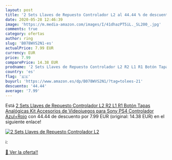 ```yaml
---
layout: post
title: '2 Sets Llaves de Repuesto Controlador L2 al 44.44 % de descuento'
date: 2020-05-28 12:46:39
image: 'https://m.media-amazon.com/images/I/41dhazPT5iL._SL200_.jpg'
comments: true
category: ofertas
author: ring
slug: 'B078WVS2N1-es'
actualPrice: 7.99 EUR
currency: EUR
price: 7.99
comparePrice: 14.38 EUR
prodname: '2 Sets Llaves de Repuesto Controlador L2 R2 L1 R1 Botón Tapas Analógicas Kit Accesorios de Videojuegos para Sony PS4 Controlador Azul+Rojo'
country: 'es'
flag: '🇪🇸'
buyurl: 'https://www.amazon.es/dp/B078WVS2N1/?tag=tolees-21'
descuento: '44.44'
average: '7.99'
---
```


Está [2 Sets Llaves de Repuesto Controlador L2 R2 L1 R1 Botón Tapas Analógicas Kit Accesorios de Videojuegos para Sony PS4 Controlador Azul+Rojo](https://www.amazon.es/dp/B078WVS2N1/?tag=tolees-21) con 44.44 de descuento por 7.99 EUR (original: 14.38 EUR) en el siguiente enlace!

[![2 Sets Llaves de Repuesto Controlador L2](https://m.media-amazon.com/images/I/41dhazPT5iL._SL200_.jpg)](https://www.amazon.es/dp/B078WVS2N1/?tag=tolees-21)

ℹ️:


[🛒 Ver la oferta!!](https://www.amazon.es/dp/B078WVS2N1/?tag=tolees-21)
